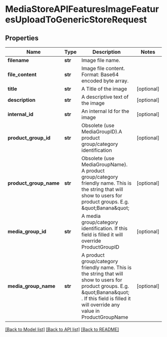 # MediaStoreAPIFeaturesImageFeaturesUploadToGenericStoreRequest

## Properties
Name | Type | Description | Notes
------------ | ------------- | ------------- | -------------
**filename** | **str** | Image file name. | 
**file_content** | **str** | Image file content.  Format: Base64 encoded byte array. | 
**title** | **str** | A Title of the image | [optional] 
**description** | **str** | A descriptive text of the image | [optional] 
**internal_id** | **str** | An internal Id for the image | [optional] 
**product_group_id** | **str** | Obsolete (use MediaGroupID).A product group/category identification | [optional] 
**product_group_name** | **str** | Obsolete (use MediaGroupName). A product group/category friendly name. This is the string that will show to users for product groups. E.g. \&quot;Banana\&quot; | [optional] 
**media_group_id** | **str** | A media group/category identification. If this field is filled it will override ProductGroupID | [optional] 
**media_group_name** | **str** | A product group/category friendly name. This is the string that will show to users for product groups. E.g. \&quot;Banana\&quot; . If this field is filled it will override any value in ProductGroupName | [optional] 

[[Back to Model list]](../README.md#documentation-for-models) [[Back to API list]](../README.md#documentation-for-api-endpoints) [[Back to README]](../README.md)

